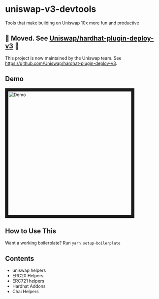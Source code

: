 # uniswap-v3-devtools

Tools that make building on Uniswap 10x more fun and productive

## 🚚 Moved. See [Uniswap/hardhat-plugin-deploy-v3](https://github.com/Uniswap/hardhat-plugin-deploy-v3) 🚚
 
This project is now maintained by the Uniswap team. See https://github.com/Uniswap/hardhat-plugin-deploy-v3.

## Demo

<a href="http://www.youtube.com/watch?feature=player_embedded&v=cZ7QMmm7hJc" target="_blank">
 <img src="http://img.youtube.com/vi/cZ7QMmm7hJc/mqdefault.jpg" alt="Demo" width="400"  border="10" />
</a>

## How to Use This

Want a working boilerplate? Run `yarn setup-boilerplate`

## Contents

- uniswap helpers
- ERC20 Helpers
- ERC721 helpers
- Hardhat Addons
- Chai Helpers
